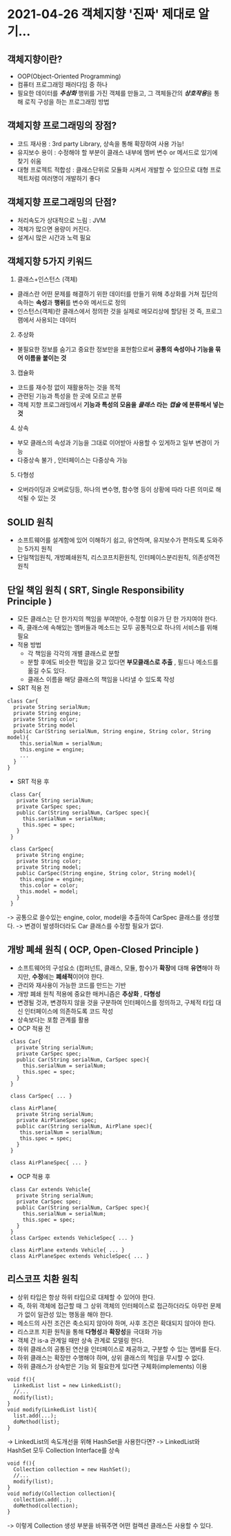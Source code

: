 # 2021-04-26 객체지향 '진짜' 제대로 알기...

## 객체지향이란?
- OOP(Object-Oriented Programming)
- 컴퓨터 프로그래밍 패러다임 중 하나
- 필요한 데이터를 ***추상화*** 행위를 가진 객체를 만들고, 그 객체들간의 ***상호작용***을 통해 로직 구성을 하는 프로그래밍 방법

## 객체지향 프로그래밍의 장점?
- 코드 재사용 : 3rd party Library, 상속을 통해 확장하여 사용 가능!
- 유지보수 용이 : 수정해야 할 부분이 클래스 내부에 멤버 변수 or 메서드로 있기에 찾기 쉬움
- 대형 프로젝트 적합성 : 클래스단위로 모듈화 시켜서 개발할 수 있으므로 대형 프로젝트처럼 여러명이 개발하기 좋다

## 객체지향 프로그래밍의 단점?
- 처리속도가 상대적으로 느림 : JVM
- 객체가 많으면 용량이 커진다.
- 설계시 많은 시간과 노력 필요

## 객체지향 5가지 키워드
1. 클래스+인스턴스 (객체)
  - 클래스란 어떤 문제를 해결하기 위한 데이터를 만들기 위해 추상화를 거쳐 집단의 속하는 **속성**과 **행위**를 변수와 메서드로 정의
  - 인스턴스(객체)란 클래스에서 정의한 것을 실제로 메모리상에 할당된 것 즉, 프로그램에서 사용되는 데이터
2. 추상화
  - 불필요한 정보를 숨기고 중요한 정보만을 표현함으로써 **공통의 속성이나 기능을 묶어 이름을 붙이는 것**
3. 캡슐화
  - 코드를 재수정 없이 재활용하는 것을 목적
  - 관련된 기능과 특성을 한 곳에 모르고 분류
  - 객체 지향 프로그래밍에서 **기능과 특성의 모음을** ***클래스*** **라는** ***캡슐*** **에 분류해서 넣는것**
4. 상속
  - 부모 클래스의 속성과 기능을 그대로 이어받아 사용할 수 있게하고 일부 변경이 가능
  - 다중상속 불가 , 인터페이스는 다중상속 가능 
5. 다형성
  - 오버라이딩과 오버로딩등, 하나의 변수명, 함수명 등이 상황에 따라 다른 의미로 해석될 수 있는 것


## SOLID 원칙
- 소프트웨어를 설계함에 있어 이해하기 쉽고, 유연하며, 유지보수가 편하도록 도와주는 5가지 원칙
- 단일책임원칙, 개방폐쇄원칙, 리스코프치환원칙, 인터페이스분리원칙, 의존성역전원칙

## 단일 책임 원칙 ( SRT, Single Responsibility Principle )
- 모든 클래스는 단 한가지의 책임을 부여받아, 수정할 이유가 단 한 가지여야 한다.
- 즉, 클래스에 속해있는 멤버들과 메소드는 모두 공통적으로 하나의 서비스를 위해 필요
- 적용 방법
  - 각 책임을 각각의 개별 클래스로 분할
  - 분할 후에도 비슷한 책임을 갖고 있다면 **부모클래스로 추출** , 필드나 메소드를 옮길 수도 있다.
  - 클래스 이름을 해당 클래스의 책임을 나타낼 수 있도록 작성
- SRT 적용 전
```
class Car{
  private String serialNum;
  private String engine;
  private String color;
  private String model
  public Car(String serialNum, String engine, String color, String model){
    this.serialNum = serialNum;
    this.engine = engine;
    ...
  }
}
```
- SRT 적용 후
```
 class Car{
   private String serialNum;
   private CarSpec spec;
   public Car(String serialNum, CarSpec spec){
     this.serialNum = serialNum;
     this.spec = spec;
   }
 }
 
 class CarSpec{
   private String engine;
   private String color;
   private String model;
   public CarSpec(String engine, String color, String model){
    this.engine = engine;
    this.color = color;
    this.model = model;
   }
 }
```
-> 공통으로 쓸수있는 engine, color, model을 추출하여 CarSpec 클래스를 생성했다.
-> 변경이 발생하더라도 Car 클래스를 수정할 필요가 없다.

## 개방 폐쇄 원칙 ( OCP, Open-Closed Principle )
- 소프트웨어의 구성요소 (컴퍼넌트, 클래스, 모듈, 함수)가 **확장**에 대해 **유연**해야 하지만, **수정**에는 **폐쇄적**이어야 한다.
- 관리와 재사용이 가능한 코드를 만드는 기반
- 개방 폐쇄 원칙 적용에 중요한 매커니즘은 **추상화** , **다형성**
- 변경될 것과, 변경하지 않을 것을 구분하여 인터페이스를 정의하고, 구체적 타입 대신 인터페이스에 의존하도록 코드 작성
- 상속보다는 포함 관계를 활용
- OCP 적용 전
```
 class Car{
   private String serialNum;
   private CarSpec spec;
   public Car(String serialNum, CarSpec spec){
     this.serialNum = serialNum;
     this.spec = spec;
   }
 }
 
 class CarSpec{ ... }
 
 class AirPlane{
   private String serialNum;
   private AirPlaneSpec spec;
   public car(String serialNum, AirPlane spec){
    this.serialNum = serialNum;
    this.spec = spec;
   }
 }
 
 class AirPlaneSpec{ ... }
```
- OCP 적용 후
```
 class Car extends Vehicle{
   private String serialNum;
   private CarSpec spec;
   public Car(String serialNum, CarSpec spec){
     this.serialNum = serialNum;
     this.spec = spec;
   }
 }
 class CarSpec extends VehicleSpec{ ... }
 
 class AirPlane extends Vehicle{ ... }
 class AirPlaneSpec extends VehicleSpec{ ... }
```

## 리스코프 치환 원칙
- 상위 타입은 항상 하위 타입으로 대체할 수 있어야 한다.
- 즉, 하위 객체에 접근할 때 그 상위 객체의 인터페이스로 접근하더라도 아무런 문제가 없이 일관성 있는 행동을 해야 한다.
- 메소드의 사전 조건은 축소되지 않아야 하며, 사후 조건은 확대되지 않아야 한다.
- 리스코프 치환 원칙을 통해 **다형성**과 **확장성**을 극대화 가능
- 객체 간 is-a 관계일 때만 상속 관계로 모델링 한다.
- 하위 클래스의 공통된 연산을 인터페이스로 제공하고, 구분할 수 있는 멤버를 둔다.
- 하위 클래스는 확장만 수행해야 하며, 상위 클래스의 책임을 무시할 수 없다.
- 하위 클래스가 상속받은 기능 외 필요한게 있다면 구체화(implements) 이용
```
void f(){
  LinkedList list = new LinkedList();
  //...
  modify(list);
}
void modify(LinkedList list){
  list.add(...);
  doMethod(list);
}
```
-> LinkedList의 속도개선을 위해 HashSet을 사용한다면? 
-> LinkedList와 HashSet 모두 Collection Interface를 상속
```
void f(){
  Collection collection = new HashSet();
  //...
  modify(list);
}
void mofidy(Collection collection){
  collection.add(..);
  doMethod(collection);
}
```
-> 이렇게 Collection 생성 부분을 바꿔주면 어떤 컬렉션 클래스든 사용할 수 있다.
